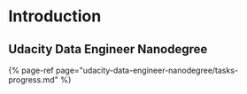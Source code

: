 # Introduction

## Udacity Data Engineer Nanodegree

{% page-ref page="udacity-data-engineer-nanodegree/tasks-progress.md" %}



